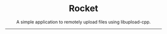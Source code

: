 <h1 align="center">Rocket</h1></center>
<p align="center">A simple application to remotely upload files using libupload-cpp.</p>
<hr>
